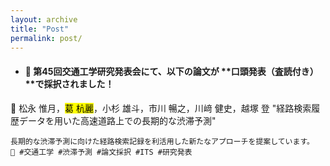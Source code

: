 ```yaml
---
layout: archive
title: "Post"
permalink: post/
---
```


* #### 📢 第45回交通工学研究発表会にて、以下の論文が **口頭発表（査読付き）**で採択されました！

📄 松永 惟月，<mark>葛 杭麗</mark>，小杉 雄斗，市川 暢之，川﨑 健史，越塚 登 "経路検索履歴データを用いた高速道路上での長期的な渋滞予測"
```
長期的な渋滞予測に向けた経路検索記録を利活用した新たなアプローチを提案しています。
🔗 #交通工学 #渋滞予測 #論文採択 #ITS #研究発表
```



<!--

---
### 📝 Ignorance Can Be Forgiven, But Arrogance Cannot Be Tolerated
> No one knows everything, and that's okay.
**The key is to stay humble, keep learning, and never let arrogance block your path to wisdom.**  

---

### 🧘‍♂️ 

| 日本語  | 英語訳 | 説明 / Description |
|--------|--------|--------------------|
| 不盗 | Non-stealing | Do not desire what belongs to others. |
| 不貪 | Non-possessiveness | Letting go of greed, attachments, and materialism. |
| 知足 | Contentment | Being content with what you have and who you are. |
| 内省 | Introspection | Self-study and introspection through the study |
| 鍛錬 | Self-discipline | Developing inner strength through disciplined practice. |

!-->
